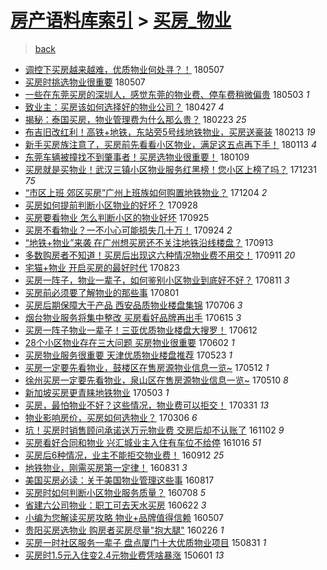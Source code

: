 [房产语料库索引](../../README.md)  > [买房_物业](买房_物业.md)
====
> [back](../README.md)

- [调控下买房越来越难，优质物业何处寻？！](http://jkwz.applinzi.com/ittc/7100394182726386694.html#%E8%B0%83%E6%8E%A7%E4%B8%8B%E4%B9%B0%E6%88%BF%E8%B6%8A%E6%9D%A5%E8%B6%8A%E9%9A%BE%EF%BC%8C%E4%BC%98%E8%B4%A8%E7%89%A9%E4%B8%9A%E4%BD%95%E5%A4%84%E5%AF%BB%EF%BC%9F%EF%BC%81) 180507  
- [买房时挑选物业很重要](http://jkwz.applinzi.com/ittc/7100281859416261649.html#%E4%B9%B0%E6%88%BF%E6%97%B6%E6%8C%91%E9%80%89%E7%89%A9%E4%B8%9A%E5%BE%88%E9%87%8D%E8%A6%81) 180507  
- [一些在东莞买房的深圳人，感觉东莞的物业费、停车费稍微偏贵](http://jkwz.applinzi.com/ittc/7098989513122776071.html#%E4%B8%80%E4%BA%9B%E5%9C%A8%E4%B8%9C%E8%8E%9E%E4%B9%B0%E6%88%BF%E7%9A%84%E6%B7%B1%E5%9C%B3%E4%BA%BA%EF%BC%8C%E6%84%9F%E8%A7%89%E4%B8%9C%E8%8E%9E%E7%9A%84%E7%89%A9%E4%B8%9A%E8%B4%B9%E3%80%81%E5%81%9C%E8%BD%A6%E8%B4%B9%E7%A8%8D%E5%BE%AE%E5%81%8F%E8%B4%B5) 180503 *1* 
- [致业主：买房该如何选择好的物业公司？](http://jkwz.applinzi.com/ittc/7096599440381182992.html#%E8%87%B4%E4%B8%9A%E4%B8%BB%EF%BC%9A%E4%B9%B0%E6%88%BF%E8%AF%A5%E5%A6%82%E4%BD%95%E9%80%89%E6%8B%A9%E5%A5%BD%E7%9A%84%E7%89%A9%E4%B8%9A%E5%85%AC%E5%8F%B8%EF%BC%9F) 180427 *4* 
- [揭秘：泰国买房，物业管理费为什么那么贵？](http://jkwz.applinzi.com/ittc/7073244640205865990.html#%E6%8F%AD%E7%A7%98%EF%BC%9A%E6%B3%B0%E5%9B%BD%E4%B9%B0%E6%88%BF%EF%BC%8C%E7%89%A9%E4%B8%9A%E7%AE%A1%E7%90%86%E8%B4%B9%E4%B8%BA%E4%BB%80%E4%B9%88%E9%82%A3%E4%B9%88%E8%B4%B5%EF%BC%9F) 180223 *25* 
- [布吉旧改红利！高铁+地铁，东站旁5号线地铁物业，买房送豪装](http://jkwz.applinzi.com/ittc/7069647908658218000.html#%E5%B8%83%E5%90%89%E6%97%A7%E6%94%B9%E7%BA%A2%E5%88%A9%EF%BC%81%E9%AB%98%E9%93%81%2B%E5%9C%B0%E9%93%81%EF%BC%8C%E4%B8%9C%E7%AB%99%E6%97%815%E5%8F%B7%E7%BA%BF%E5%9C%B0%E9%93%81%E7%89%A9%E4%B8%9A%EF%BC%8C%E4%B9%B0%E6%88%BF%E9%80%81%E8%B1%AA%E8%A3%85) 180213 *19* 
- [新手买房族注意了，买房前先看看小区物业，满足这五点再下手！](http://jkwz.applinzi.com/ittc/7058180044390663178.html#%E6%96%B0%E6%89%8B%E4%B9%B0%E6%88%BF%E6%97%8F%E6%B3%A8%E6%84%8F%E4%BA%86%EF%BC%8C%E4%B9%B0%E6%88%BF%E5%89%8D%E5%85%88%E7%9C%8B%E7%9C%8B%E5%B0%8F%E5%8C%BA%E7%89%A9%E4%B8%9A%EF%BC%8C%E6%BB%A1%E8%B6%B3%E8%BF%99%E4%BA%94%E7%82%B9%E5%86%8D%E4%B8%8B%E6%89%8B%EF%BC%81) 180113 *4* 
- [东莞车辆被撞找不到肇事者！买房选物业很重要！](http://jkwz.applinzi.com/ittc/7056518334441325574.html#%E4%B8%9C%E8%8E%9E%E8%BD%A6%E8%BE%86%E8%A2%AB%E6%92%9E%E6%89%BE%E4%B8%8D%E5%88%B0%E8%82%87%E4%BA%8B%E8%80%85%EF%BC%81%E4%B9%B0%E6%88%BF%E9%80%89%E7%89%A9%E4%B8%9A%E5%BE%88%E9%87%8D%E8%A6%81%EF%BC%81) 180109  
- [买房就是买物业！武汉三镇小区物业服务红黑榜！您小区上榜了吗？](http://jkwz.applinzi.com/ittc/7053263380096222215.html#%E4%B9%B0%E6%88%BF%E5%B0%B1%E6%98%AF%E4%B9%B0%E7%89%A9%E4%B8%9A%EF%BC%81%E6%AD%A6%E6%B1%89%E4%B8%89%E9%95%87%E5%B0%8F%E5%8C%BA%E7%89%A9%E4%B8%9A%E6%9C%8D%E5%8A%A1%E7%BA%A2%E9%BB%91%E6%A6%9C%EF%BC%81%E6%82%A8%E5%B0%8F%E5%8C%BA%E4%B8%8A%E6%A6%9C%E4%BA%86%E5%90%97%EF%BC%9F) 171231 *75* 
- [“市区上班 郊区买房”广州上班族如何购置地铁物业？](http://jkwz.applinzi.com/ittc/7043002082062238737.html#%E2%80%9C%E5%B8%82%E5%8C%BA%E4%B8%8A%E7%8F%AD+%E9%83%8A%E5%8C%BA%E4%B9%B0%E6%88%BF%E2%80%9D%E5%B9%BF%E5%B7%9E%E4%B8%8A%E7%8F%AD%E6%97%8F%E5%A6%82%E4%BD%95%E8%B4%AD%E7%BD%AE%E5%9C%B0%E9%93%81%E7%89%A9%E4%B8%9A%EF%BC%9F) 171204 *2* 
- [买房如何提前判断小区物业的好坏？](http://jkwz.applinzi.com/ittc/7018408144798221328.html#%E4%B9%B0%E6%88%BF%E5%A6%82%E4%BD%95%E6%8F%90%E5%89%8D%E5%88%A4%E6%96%AD%E5%B0%8F%E5%8C%BA%E7%89%A9%E4%B8%9A%E7%9A%84%E5%A5%BD%E5%9D%8F%EF%BC%9F) 170928  
- [买房要看物业 怎么判断小区的物业好坏](http://jkwz.applinzi.com/ittc/7017304296981529616.html#%E4%B9%B0%E6%88%BF%E8%A6%81%E7%9C%8B%E7%89%A9%E4%B8%9A+%E6%80%8E%E4%B9%88%E5%88%A4%E6%96%AD%E5%B0%8F%E5%8C%BA%E7%9A%84%E7%89%A9%E4%B8%9A%E5%A5%BD%E5%9D%8F) 170925  
- [买房不看物业？一不小心可能损失几十万！](http://jkwz.applinzi.com/ittc/7016573465807815696.html#%E4%B9%B0%E6%88%BF%E4%B8%8D%E7%9C%8B%E7%89%A9%E4%B8%9A%EF%BC%9F%E4%B8%80%E4%B8%8D%E5%B0%8F%E5%BF%83%E5%8F%AF%E8%83%BD%E6%8D%9F%E5%A4%B1%E5%87%A0%E5%8D%81%E4%B8%87%EF%BC%81) 170924 *2* 
- [“地铁+物业”来袭 在广州想买房还不关注地铁沿线楼盘？](http://jkwz.applinzi.com/ittc/7012694588501001233.html#%E2%80%9C%E5%9C%B0%E9%93%81%2B%E7%89%A9%E4%B8%9A%E2%80%9D%E6%9D%A5%E8%A2%AD+%E5%9C%A8%E5%B9%BF%E5%B7%9E%E6%83%B3%E4%B9%B0%E6%88%BF%E8%BF%98%E4%B8%8D%E5%85%B3%E6%B3%A8%E5%9C%B0%E9%93%81%E6%B2%BF%E7%BA%BF%E6%A5%BC%E7%9B%98%EF%BC%9F) 170913  
- [多数购房者不知道！买房后出现这六种情况物业费不用交！](http://jkwz.applinzi.com/ittc/7012129402010469393.html#%E5%A4%9A%E6%95%B0%E8%B4%AD%E6%88%BF%E8%80%85%E4%B8%8D%E7%9F%A5%E9%81%93%EF%BC%81%E4%B9%B0%E6%88%BF%E5%90%8E%E5%87%BA%E7%8E%B0%E8%BF%99%E5%85%AD%E7%A7%8D%E6%83%85%E5%86%B5%E7%89%A9%E4%B8%9A%E8%B4%B9%E4%B8%8D%E7%94%A8%E4%BA%A4%EF%BC%81) 170911 *20* 
- [宅猫+物业 开启买房的最好时代](http://jkwz.applinzi.com/ittc/7004995996936045585.html#%E5%AE%85%E7%8C%AB%2B%E7%89%A9%E4%B8%9A+%E5%BC%80%E5%90%AF%E4%B9%B0%E6%88%BF%E7%9A%84%E6%9C%80%E5%A5%BD%E6%97%B6%E4%BB%A3) 170823  
- [买房一阵子，物业一辈子，如何鉴别小区物业到底好不好？](http://jkwz.applinzi.com/ittc/7000541092003709969.html#%E4%B9%B0%E6%88%BF%E4%B8%80%E9%98%B5%E5%AD%90%EF%BC%8C%E7%89%A9%E4%B8%9A%E4%B8%80%E8%BE%88%E5%AD%90%EF%BC%8C%E5%A6%82%E4%BD%95%E9%89%B4%E5%88%AB%E5%B0%8F%E5%8C%BA%E7%89%A9%E4%B8%9A%E5%88%B0%E5%BA%95%E5%A5%BD%E4%B8%8D%E5%A5%BD%EF%BC%9F) 170811 *3* 
- [买房前必须要了解物业的那些事](http://jkwz.applinzi.com/ittc/6996879174730777616.html#%E4%B9%B0%E6%88%BF%E5%89%8D%E5%BF%85%E9%A1%BB%E8%A6%81%E4%BA%86%E8%A7%A3%E7%89%A9%E4%B8%9A%E7%9A%84%E9%82%A3%E4%BA%9B%E4%BA%8B) 170801  
- [买房后期保障大于产品 西安品质物业楼盘集锦](http://jkwz.applinzi.com/ittc/6987230797609042961.html#%E4%B9%B0%E6%88%BF%E5%90%8E%E6%9C%9F%E4%BF%9D%E9%9A%9C%E5%A4%A7%E4%BA%8E%E4%BA%A7%E5%93%81+%E8%A5%BF%E5%AE%89%E5%93%81%E8%B4%A8%E7%89%A9%E4%B8%9A%E6%A5%BC%E7%9B%98%E9%9B%86%E9%94%A6) 170706 *3* 
- [烟台物业服务将集中整改 买房看好品牌再出手](http://jkwz.applinzi.com/ittc/6979417179840578564.html#%E7%83%9F%E5%8F%B0%E7%89%A9%E4%B8%9A%E6%9C%8D%E5%8A%A1%E5%B0%86%E9%9B%86%E4%B8%AD%E6%95%B4%E6%94%B9+%E4%B9%B0%E6%88%BF%E7%9C%8B%E5%A5%BD%E5%93%81%E7%89%8C%E5%86%8D%E5%87%BA%E6%89%8B) 170615 *3* 
- [买房一阵子物业一辈子！三亚优质物业楼盘大搜罗！](http://jkwz.applinzi.com/ittc/6978232620918768644.html#%E4%B9%B0%E6%88%BF%E4%B8%80%E9%98%B5%E5%AD%90%E7%89%A9%E4%B8%9A%E4%B8%80%E8%BE%88%E5%AD%90%EF%BC%81%E4%B8%89%E4%BA%9A%E4%BC%98%E8%B4%A8%E7%89%A9%E4%B8%9A%E6%A5%BC%E7%9B%98%E5%A4%A7%E6%90%9C%E7%BD%97%EF%BC%81) 170612  
- [28个小区物业存在三大问题 买房物业很重要](http://jkwz.applinzi.com/ittc/6974630018570257413.html#28%E4%B8%AA%E5%B0%8F%E5%8C%BA%E7%89%A9%E4%B8%9A%E5%AD%98%E5%9C%A8%E4%B8%89%E5%A4%A7%E9%97%AE%E9%A2%98+%E4%B9%B0%E6%88%BF%E7%89%A9%E4%B8%9A%E5%BE%88%E9%87%8D%E8%A6%81) 170602 *1* 
- [买房物业服务很重要 天津优质物业楼盘推荐](http://jkwz.applinzi.com/ittc/6970766415001814021.html#%E4%B9%B0%E6%88%BF%E7%89%A9%E4%B8%9A%E6%9C%8D%E5%8A%A1%E5%BE%88%E9%87%8D%E8%A6%81+%E5%A4%A9%E6%B4%A5%E4%BC%98%E8%B4%A8%E7%89%A9%E4%B8%9A%E6%A5%BC%E7%9B%98%E6%8E%A8%E8%8D%90) 170523 *1* 
- [买房一定要先看物业，鼓楼区在售房源物业信息一览~](http://jkwz.applinzi.com/ittc/6966727891357271044.html#%E4%B9%B0%E6%88%BF%E4%B8%80%E5%AE%9A%E8%A6%81%E5%85%88%E7%9C%8B%E7%89%A9%E4%B8%9A%EF%BC%8C%E9%BC%93%E6%A5%BC%E5%8C%BA%E5%9C%A8%E5%94%AE%E6%88%BF%E6%BA%90%E7%89%A9%E4%B8%9A%E4%BF%A1%E6%81%AF%E4%B8%80%E8%A7%88%7E) 170512 *1* 
- [徐州买房一定要先看物业，泉山区在售房源物业信息一览~](http://jkwz.applinzi.com/ittc/6966126619218412549.html#%E5%BE%90%E5%B7%9E%E4%B9%B0%E6%88%BF%E4%B8%80%E5%AE%9A%E8%A6%81%E5%85%88%E7%9C%8B%E7%89%A9%E4%B8%9A%EF%BC%8C%E6%B3%89%E5%B1%B1%E5%8C%BA%E5%9C%A8%E5%94%AE%E6%88%BF%E6%BA%90%E7%89%A9%E4%B8%9A%E4%BF%A1%E6%81%AF%E4%B8%80%E8%A7%88%7E) 170510 *8* 
- [新加坡买房更青睐地铁物业](http://jkwz.applinzi.com/ittc/6963482852216800260.html#%E6%96%B0%E5%8A%A0%E5%9D%A1%E4%B9%B0%E6%88%BF%E6%9B%B4%E9%9D%92%E7%9D%90%E5%9C%B0%E9%93%81%E7%89%A9%E4%B8%9A) 170503 *1* 
- [买房，最怕物业不好？这些情况，物业费可以拒交！](http://jkwz.applinzi.com/ittc/6951212654730413060.html#%E4%B9%B0%E6%88%BF%EF%BC%8C%E6%9C%80%E6%80%95%E7%89%A9%E4%B8%9A%E4%B8%8D%E5%A5%BD%EF%BC%9F%E8%BF%99%E4%BA%9B%E6%83%85%E5%86%B5%EF%BC%8C%E7%89%A9%E4%B8%9A%E8%B4%B9%E5%8F%AF%E4%BB%A5%E6%8B%92%E4%BA%A4%EF%BC%81) 170331 *13* 
- [物业影响房价，买房如何选物业？](http://jkwz.applinzi.com/ittc/6941930166841508869.html#%E7%89%A9%E4%B8%9A%E5%BD%B1%E5%93%8D%E6%88%BF%E4%BB%B7%EF%BC%8C%E4%B9%B0%E6%88%BF%E5%A6%82%E4%BD%95%E9%80%89%E7%89%A9%E4%B8%9A%EF%BC%9F) 170306 *6* 
- [坑！买房时销售顾问承诺送万元物业费 交房后却不认账了](http://jkwz.applinzi.com/ittc/6895993444807214084.html#%E5%9D%91%EF%BC%81%E4%B9%B0%E6%88%BF%E6%97%B6%E9%94%80%E5%94%AE%E9%A1%BE%E9%97%AE%E6%89%BF%E8%AF%BA%E9%80%81%E4%B8%87%E5%85%83%E7%89%A9%E4%B8%9A%E8%B4%B9+%E4%BA%A4%E6%88%BF%E5%90%8E%E5%8D%B4%E4%B8%8D%E8%AE%A4%E8%B4%A6%E4%BA%86) 161102 *9* 
- [买房看好合同和物业 兴汇城业主入住有车位不给停](http://jkwz.applinzi.com/ittc/6889531069891609604.html#%E4%B9%B0%E6%88%BF%E7%9C%8B%E5%A5%BD%E5%90%88%E5%90%8C%E5%92%8C%E7%89%A9%E4%B8%9A+%E5%85%B4%E6%B1%87%E5%9F%8E%E4%B8%9A%E4%B8%BB%E5%85%A5%E4%BD%8F%E6%9C%89%E8%BD%A6%E4%BD%8D%E4%B8%8D%E7%BB%99%E5%81%9C) 161016 *51* 
- [买房后6种情况，业主不能拒交物业费！](http://jkwz.applinzi.com/ittc/6876893912349803525.html#%E4%B9%B0%E6%88%BF%E5%90%8E6%E7%A7%8D%E6%83%85%E5%86%B5%EF%BC%8C%E4%B8%9A%E4%B8%BB%E4%B8%8D%E8%83%BD%E6%8B%92%E4%BA%A4%E7%89%A9%E4%B8%9A%E8%B4%B9%EF%BC%81) 160912 *25* 
- [地铁物业，刚需买房第一定律！](http://jkwz.applinzi.com/ittc/6872318107770684421.html#%E5%9C%B0%E9%93%81%E7%89%A9%E4%B8%9A%EF%BC%8C%E5%88%9A%E9%9C%80%E4%B9%B0%E6%88%BF%E7%AC%AC%E4%B8%80%E5%AE%9A%E5%BE%8B%EF%BC%81) 160831 *3* 
- [美国买房必读：关于美国物业管理这些事](http://jkwz.applinzi.com/ittc/6867339839468471300.html#%E7%BE%8E%E5%9B%BD%E4%B9%B0%E6%88%BF%E5%BF%85%E8%AF%BB%EF%BC%9A%E5%85%B3%E4%BA%8E%E7%BE%8E%E5%9B%BD%E7%89%A9%E4%B8%9A%E7%AE%A1%E7%90%86%E8%BF%99%E4%BA%9B%E4%BA%8B) 160817  
- [买房时如何判断小区物业服务质量？](http://jkwz.applinzi.com/ittc/6851320567243998213.html#%E4%B9%B0%E6%88%BF%E6%97%B6%E5%A6%82%E4%BD%95%E5%88%A4%E6%96%AD%E5%B0%8F%E5%8C%BA%E7%89%A9%E4%B8%9A%E6%9C%8D%E5%8A%A1%E8%B4%A8%E9%87%8F%EF%BC%9F) 160708 *5* 
- [省建六公司物业：职工可去天水买房](http://jkwz.applinzi.com/ittc/6846636382067622916.html#%E7%9C%81%E5%BB%BA%E5%85%AD%E5%85%AC%E5%8F%B8%E7%89%A9%E4%B8%9A%EF%BC%9A%E8%81%8C%E5%B7%A5%E5%8F%AF%E5%8E%BB%E5%A4%A9%E6%B0%B4%E4%B9%B0%E6%88%BF) 160622 *3* 
- [小编为您解读买房攻略 物业+品牌值得信赖](http://jkwz.applinzi.com/ittc/6829419458766308357.html#%E5%B0%8F%E7%BC%96%E4%B8%BA%E6%82%A8%E8%A7%A3%E8%AF%BB%E4%B9%B0%E6%88%BF%E6%94%BB%E7%95%A5+%E7%89%A9%E4%B8%9A%2B%E5%93%81%E7%89%8C%E5%80%BC%E5%BE%97%E4%BF%A1%E8%B5%96) 160507  
- [贵阳买房选物业 购房者买房尽量&quot;抱大腿&quot;](http://jkwz.applinzi.com/ittc/6803198567514637316.html#%E8%B4%B5%E9%98%B3%E4%B9%B0%E6%88%BF%E9%80%89%E7%89%A9%E4%B8%9A+%E8%B4%AD%E6%88%BF%E8%80%85%E4%B9%B0%E6%88%BF%E5%B0%BD%E9%87%8F%26quot%3B%E6%8A%B1%E5%A4%A7%E8%85%BF%26quot%3B) 160226 *1* 
- [买房一时社区服务一辈子 盘点厦门十大优质物业项目](http://jkwz.applinzi.com/ittc/6736635292031960068.html#%E4%B9%B0%E6%88%BF%E4%B8%80%E6%97%B6%E7%A4%BE%E5%8C%BA%E6%9C%8D%E5%8A%A1%E4%B8%80%E8%BE%88%E5%AD%90+%E7%9B%98%E7%82%B9%E5%8E%A6%E9%97%A8%E5%8D%81%E5%A4%A7%E4%BC%98%E8%B4%A8%E7%89%A9%E4%B8%9A%E9%A1%B9%E7%9B%AE) 150831 *1* 
- [买房时1.5元入住变2.4元物业费凭啥暴涨](http://jkwz.applinzi.com/ittc/547650611416125028.html#%E4%B9%B0%E6%88%BF%E6%97%B61.5%E5%85%83%E5%85%A5%E4%BD%8F%E5%8F%982.4%E5%85%83%E7%89%A9%E4%B8%9A%E8%B4%B9%E5%87%AD%E5%95%A5%E6%9A%B4%E6%B6%A8) 150601 *13* 
